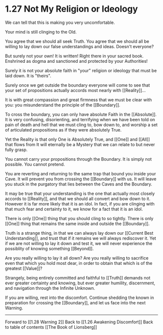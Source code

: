 # 1.27 Not My Religion or Ideology
We can tell that this is making you very uncomfortable. 

Your mind is still clinging to the Old. 

You agree that we should all seek Truth. You agree that we should all be willing to lay down our false understandings and ideas. Doesn't everyone? 

But surely not your own! It is written! Right there in your sacred book. Enshrined as dogma and sanctioned and protected by your Authorities! 

Surely it is not your absolute faith in "your" religion or ideology that must be laid down. It is "theirs".  

Surely once we get outside the boundary everyone will come to see that your set of propositions actually accords most nearly with [[Reality]]... 

It is with great compassion and great firmness that we must be clear with you: you misunderstand the principle of the [[Boundary]].  

To cross the boundary, you can only have absolute Faith in the [[Absolute]]. It is very confusing, disorienting, and terrifying when we have been told on pain of death and hell that we must cling to, bow down to, and worship a set of articulated propositions as if they were absolutely True. 

Yet the Reality is that only One is Absolutely True, and [[One]] and [[All]] that flows from It will eternally be a Mystery that we can relate to but never fully grasp.  

You cannot carry your propositions through the Boundary. It is simply not possible. You cannot pretend. 

You are reverting and returning to the same trap that bound you inside your Cave. It will prevent you from crossing the [[Boundary]] with us.  It will leave you stuck in the purgatory that lies between the Caves and the Boundary. 

It may be true that your understanding is the one that actually most closely accords to [[Reality]], and that we should all convert and bow down to it. However it is far more likely that it is an idol. In fact, if you are clinging with that much fear and certainty to it, we know for a fact that it is an idol. 

There is only [[One]] thing that you should cling to so tightly. There is only [[One]] thing that remains the same inside and outside the [[Boundary]]. 

Truth is a strange thing, in that we can always lay down our [[Current Best Understanding]], and trust that if it remains we will always rediscover it. Yet if we are not willing to lay it down and test it, we will never experience the possiblity of knowing something [[Beyond]]. 

Are you really willing to lay it all down? Are you really willing to sacrifice even that which you hold most dear, in order to obtain that which is of the greatest [[Value]]? 

Strangely, being entirely committed and faithful to [[Truth]] demands not ever greater certainty and knowing, but ever greater humility, discernment, and navigation through the Infinite Unknown.

If you are willing, rest into the discomfort. Continue shedding the known in preparation for crossing the [[Boundary]], and let us face into the next Warning. 

___

Forward to [[1.28 Warning 2]]
Back to [[1.26 Awakening Discomfort]]
Back to table of contents [[The Book of Lionsberg]]